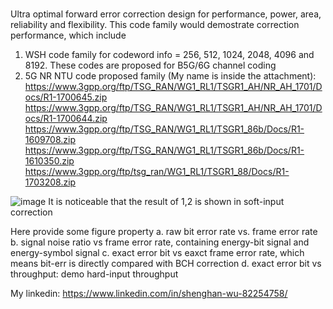 
#
Ultra optimal forward error correction design for performance, power, area, reliability and flexibility. This code family would demostrate correction performance,
which include
1. WSH code family for codeword info = 256, 512, 1024, 2048, 4096 and 8192. These codes are proposed for B5G/6G channel coding   
2. 5G NR NTU code proposed family (My name is inside the attachment):
   https://www.3gpp.org/ftp/TSG_RAN/WG1_RL1/TSGR1_AH/NR_AH_1701/Docs/R1-1700645.zip
   https://www.3gpp.org/ftp/TSG_RAN/WG1_RL1/TSGR1_AH/NR_AH_1701/Docs/R1-1700644.zip
   https://www.3gpp.org/ftp/TSG_RAN/WG1_RL1/TSGR1_86b/Docs/R1-1609708.zip
   https://www.3gpp.org/ftp/TSG_RAN/WG1_RL1/TSGR1_86b/Docs/R1-1610350.zip
   https://www.3gpp.org/ftp/tsg_ran/WG1_RL1/TSGR1_88/Docs/R1-1703208.zip

![image]([https://github.com/WuShengHan/plot_ldpc/blob/main/WSH_6G_results.png](https://github.com/WuShengHan/plot_ldpc/blob/main/WSH_6G_results.jpg))
It is noticeable that the result of 1,2 is shown in soft-input correction

Here provide some figure property
a. raw bit error rate vs. frame error rate
b. signal noise ratio vs frame error rate, containing energy-bit signal and energy-symbol signal
c. exact error bit vs eaxct frame error rate, which means bit-err is directly compared with BCH correction
d. exact error bit vs throughput: demo hard-input throughput

My linkedin: https://www.linkedin.com/in/shenghan-wu-82254758/
#
